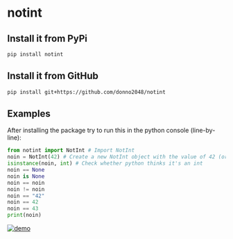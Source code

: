 # notint

## Install it from PyPi

```sh
pip install notint
```

## Install it from GitHub

```sh
pip install git+https://github.com/donno2048/notint
```

## Examples

After installing the package try to run this in the python console (line-by-line):

```py
from notint import NotInt # Import NotInt
noin = NotInt(42) # Create a new NotInt object with the value of 42 (or else)
isinstance(noin, int) # Check whether python thinks it's an int
noin == None
noin is None
noin == noin
noin != noin
noin == "42"
noin == 42
noin == 43
print(noin)
```

[![demo](https://asciinema.org/a/KeKTDdlK0roSnaVdkwxoqMqHn.svg)](https://asciinema.org/a/KeKTDdlK0roSnaVdkwxoqMqHn)
